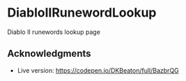 # DiabloIIRunewordLookup

Diablo II runewords lookup page

## Acknowledgments

- Live version: https://codepen.io/DKBeaton/full/BazbrQG

